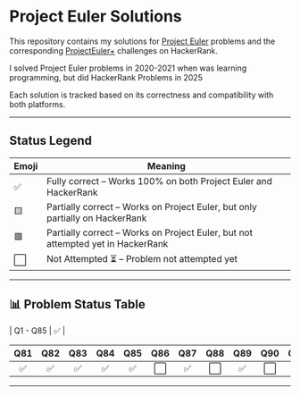 # Project Euler Solutions

This repository contains my solutions for [Project Euler](https://projecteuler.net/) problems and the corresponding [ProjectEuler+](https://www.hackerrank.com/contests/projecteuler/challenges) challenges on HackerRank.

I solved Project Euler problems in 2020-2021 when was learning programming, but did HackerRank Problems in 2025 

Each solution is tracked based on its correctness and compatibility with both platforms.

---

## Status Legend

| Emoji  | Meaning                                                                 |
|--------|-------------------------------------------------------------------------|
| ✅     | Fully correct – Works 100% on both Project Euler and HackerRank       |
| 🟨     | Partially correct – Works on Project Euler, but only partially on HackerRank |
| 🟥     | Partially correct – Works on Project Euler, but not attempted yet in HackerRank           |
| ⬜️     | Not Attempted ⏳ – Problem not attempted yet                             |

---

## 📊 Problem Status Table

| Q1 - Q85  | ✅ |

| Q81 | Q82 | Q83 | Q84 | Q85 | Q86 | Q87 | Q88 | Q89 | Q90 | Q91 | Q92 | Q93 | Q94 | Q95 | Q96 | Q97 | Q98 | Q99 | Q100 |
|:---:|:---:|:---:|:---:|:---:|:---:|:---:|:---:|:---:|:---:|:---:|:---:|:---:|:---:|:---:|:---:|:---:|:---:|:---:|:---:|
| ✅ | ✅ | ✅ | ✅ | ✅ | ⬜️ | ✅| ⬜️ | ✅ | ⬜️ | ✅ | ✅ | ✅ | ⬜️ | ✅ | ✅ | ✅| ⬜️ | ✅ | ✅ |

---

